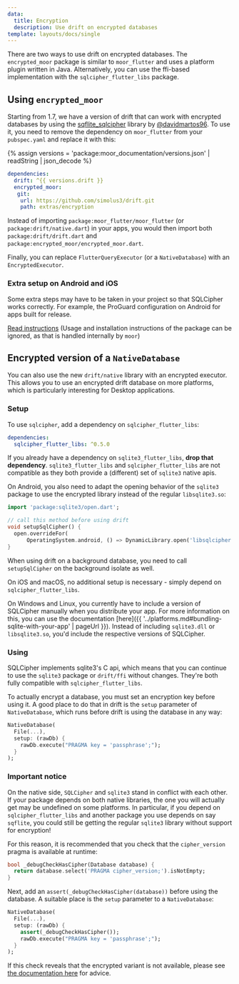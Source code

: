 ```yaml
---
data:
  title: Encryption
  description: Use drift on encrypted databases
template: layouts/docs/single
---
```


There are two ways to use drift on encrypted databases. 
The `encrypted_moor` package is similar to `moor_flutter` and uses a platform plugin written in
Java.
Alternatively, you can use the ffi-based implementation with the `sqlcipher_flutter_libs` package.

## Using `encrypted_moor`

Starting from 1.7, we have a version of drift that can work with encrypted databases by using the
[sqflite_sqlcipher](https://pub.dev/packages/sqflite_sqlcipher) library
by [@davidmartos96](https://github.com/davidmartos96). To use it, you need to
remove the dependency on `moor_flutter` from your `pubspec.yaml` and replace it
with this:

{% assign versions = 'package:moor_documentation/versions.json' | readString | json_decode %}

```yaml
dependencies:
  drift: ^{{ versions.drift }}
  encrypted_moor:
   git:
    url: https://github.com/simolus3/drift.git
    path: extras/encryption 
```

Instead of importing `package:moor_flutter/moor_flutter` (or `package:drift/native.dart`) in your apps, 
you would then import both `package:drift/drift.dart` and `package:encrypted_moor/encrypted_moor.dart`.

Finally, you can replace `FlutterQueryExecutor` (or a `NativeDatabase`) with an `EncryptedExecutor`.

### Extra setup on Android and iOS

Some extra steps may have to be taken in your project so that SQLCipher works correctly. For example, the ProGuard configuration on Android for apps built for release.

[Read instructions](https://pub.dev/packages/sqflite_sqlcipher) (Usage and installation instructions of the package can be ignored, as that is handled internally by `moor`)

## Encrypted version of a `NativeDatabase`

You can also use the new `drift/native` library with an encrypted executor.
This allows you to use an encrypted drift database on more platforms, which is particularly
interesting for Desktop applications.

### Setup

To use `sqlcipher`, add a dependency on `sqlcipher_flutter_libs`:

```yaml
dependencies:
  sqlcipher_flutter_libs: ^0.5.0
```

If you already have a dependency on `sqlite3_flutter_libs`, __drop that dependency__.
`sqlite3_flutter_libs` and `sqlcipher_flutter_libs` are not compatible
as they both provide a (different) set of `sqlite3` native apis.

On Android, you also need to adapt the opening behavior of the `sqlite3` package to use the encrypted library instead
of the regular `libsqlite3.so`:

```dart
import 'package:sqlite3/open.dart';

// call this method before using drift
void setupSqlCipher() {
  open.overrideFor(
      OperatingSystem.android, () => DynamicLibrary.open('libsqlcipher.so'));
}
```

When using drift on a background database, you need to call `setupSqlCipher` on the background isolate
as well.

On iOS and macOS, no additional setup is necessary - simply depend on `sqlcipher_flutter_libs`.

On Windows and Linux, you currently have to include a version of SQLCipher manually when you distribute
your app.
For more information on this, you can use the documentation [here]({{ '../platforms.md#bundling-sqlite-with-your-app' | pageUrl }}).
Instead of including `sqlite3.dll` or `libsqlite3.so`, you'd include the respective versions
of SQLCipher.

### Using

SQLCipher implements sqlite3's C api, which means that you can continue to use the `sqlite3` package
or `drift/ffi` without changes. They're both fully compatible with `sqlcipher_flutter_libs`.

To actually encrypt a database, you must set an encryption key before using it.
A good place to do that in drift is the `setup` parameter of `NativeDatabase`, which runs before drift
is using the database in any way:

```dart
NativeDatabase(
  File(...),
  setup: (rawDb) {
    rawDb.execute("PRAGMA key = 'passphrase';");
  }
);
```

### Important notice

On the native side, `SQLCipher` and `sqlite3` stand in conflict with each other.
If your package depends on both native libraries, the one you will actually get may be undefined on some platforms.
In particular, if you depend on `sqlcipher_flutter_libs` and another package you use depends on say `sqflite`,
you could still be getting the regular `sqlite3` library without support for encryption!

For this reason, it is recommended that you check that the `cipher_version` pragma is available at runtime:

```dart
bool _debugCheckHasCipher(Database database) {
  return database.select('PRAGMA cipher_version;').isNotEmpty;
}
```

Next, add an `assert(_debugCheckHasCipher(database))` before using the database. A suitable place is the
`setup` parameter to a `NativeDatabase`:

```dart
NativeDatabase(
  File(...),
  setup: (rawDb) {
    assert(_debugCheckHasCipher());
    rawDb.execute("PRAGMA key = 'passphrase';");
  }
);
```

If this check reveals that the encrypted variant is not available, please see [the documentation here](https://github.com/simolus3/sqlite3.dart/tree/master/sqlcipher_flutter_libs#incompatibilities-with-sqlite3-on-ios-and-macos) for advice.
